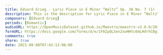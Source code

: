 ```yaml
---
title: Edvard Grieg - Lyric Piece in E Minor “Waltz” Op. 38 No. 7 (1)
description: This is the description for Lyric Piece in E Minor “Waltz” Op. 38 No. 7 by Edvard Grieg
composers: [Edvard Grieg]
periods: [Romantic]
audioURL: https://OpenMusicDataset.github.io/Maestro/maestro-v3.0.0/2014/MIDI-UNPROCESSED_21-22_R1_2014_MID--AUDIO_21_R1_2014_wav--2.midi
formURL: https://docs.google.com/forms/d/e/1FAIpQLSen2xwHHtc6mLHdrhCBg1i7Xv3g_sH9Yz8Ojt6pU2DPEJrT0w/viewform
comments: true
share: true
date: 2021-08-08T07:43:13-06:00
---
```

